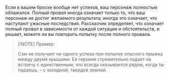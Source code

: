 Если в вашем броске вообще нет успехов, ваш персонаж полностью облажался. *Полный провал* иногда означает только то, что ваш персонаж не достиг желаемого результата; иногда это означает, что наступают ужасные последствия. Рассказчик определяет, что означает полный провал в зависимости от каждой ситуации и обстоятельств, и решает, можете ли вы повторить попытку после полного провала.

> [!NOTE] Пример: 
> 
> Сэм не получает ни одного успеха при попытке опасного прыжка между двумя крышами. Ее героиня стремительно падает на встречу с единственным, что всегда оказывается рядом, когда ты падаешь, – с холодной, твердой землей.